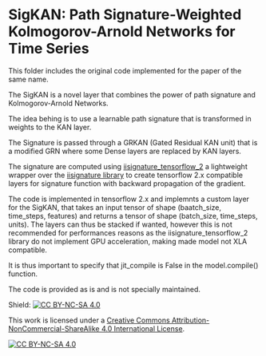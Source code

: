 # SigKAN: Path Signature-Weighted Kolmogorov-Arnold Networks for Time Series

This folder includes the original code implemented for the paper of the same name.

The SigKAN is a novel layer that combines the power of path signature and Kolmogorov-Arnold Networks.

The idea behing is to use a learnable path signature that is transformed in weights to the KAN layer.

The Signature is passed through a GRKAN (Gated Residual KAN unit) that is a modified GRN where some Dense layers are replaced by KAN layers.

The signature are computed using [iisignature_tensorflow_2](https://github.com/remigenet/iisignature-tensorflow-2/tree/main) a lightweight wrapper over the [iisignature library](https://github.com/bottler/iisignature/tree/master) to create tensorflow 2.x compatible layers for signature function with backward propagation of the gradient.

The code is implemented in tensorflow 2.x and implemnts a custom layer for the SigKAN, that takes an input tensor of shape (baatch_size, time_steps, features) and returns a tensor of shape (batch_size, time_steps, units). The layers can thus be stacked if wanted, however this is not recommended for performances reasons as the iisignature_tensorflow_2 library do not implement GPU acceleration, making made model not XLA compatible.

It is thus important to specify that jit_compile is False in the model.compile() function.

The code is provided as is and is not specially maintained.

Shield: [![CC BY-NC-SA 4.0][cc-by-nc-sa-shield]][cc-by-nc-sa]

This work is licensed under a
[Creative Commons Attribution-NonCommercial-ShareAlike 4.0 International License][cc-by-nc-sa].

[![CC BY-NC-SA 4.0][cc-by-nc-sa-image]][cc-by-nc-sa]

[cc-by-nc-sa]: http://creativecommons.org/licenses/by-nc-sa/4.0/
[cc-by-nc-sa-image]: https://licensebuttons.net/l/by-nc-sa/4.0/88x31.png
[cc-by-nc-sa-shield]: https://img.shields.io/badge/License-CC%20BY--NC--SA%204.0-lightgrey.svg
